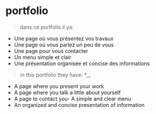 # portfolio 
> dans ce portfolio il ya: 

- Une page où vous présentez vos travaux
- Une page où vous parlez un peu de vous
- Une page pour vous contacter
- Un menu simple et clair
- Une présentation organisée et concise des informations

> in  this portfolio they have: *__

- A page where you present your work
- A page where you talk a little about yourself
- A page to contact you- A simple and clear menu
- An organized and concise presentation of information